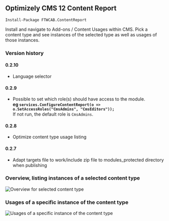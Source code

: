 ## Optimizely CMS 12 Content Report

```
Install-Package FTWCAB.ContentReport
```

Install and navigate to Add-ons / Content Usages within CMS.
Pick a content type and see instances of the selected type as well as usages of those instances.

### Version history

#### 0.2.10
* Language selector

#### 0.2.9
* Possible to set which role(s) should have access to the module.**<br>
eg `services.ConfigureContentReport(o => o.SetAccessRoles("CmsAdmins", "CmsEditors"));`**<br>
If not run, the default role is `CmsAdmins`.

#### 0.2.8
* Optimize content type usage listing

#### 0.2.7
* Adapt targets file to work/include zip file to modules\_protected directory when publishing

### Overview, listing instances of a selected content type
![Overview for selected content type](https://www.ftwconsulting.se/img/scr1.png)

### Usages of a specific instance of the content type
![Usages of a specific instance of the content type](https://www.ftwconsulting.se/img/scr2.png)
